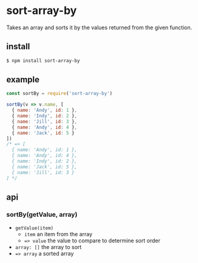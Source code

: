 # sort-array-by

Takes an array and sorts it by the values returned from the given function.

## install

```sh
$ npm install sort-array-by
```

## example

```js
const sortBy = require('sort-array-by')

sortBy(v => v.name, [
  { name: 'Andy', id: 1 },
  { name: 'Indy', id: 2 },
  { name: 'Jill', id: 3 },
  { name: 'Andy', id: 4 },
  { name: 'Jack', id: 5 }
])
/* => [
  { name: 'Andy', id: 1 },
  { name: 'Andy', id: 4 },
  { name: 'Indy', id: 2 },
  { name: 'Jack', id: 5 },
  { name: 'Jill', id: 3 }
] */
```

## api

### sortBy(getValue, array)

- `getValue(item)`
  - `item` an item from the array
  - `=> value` the value to compare to determine sort order
- `array: []` the array to sort
- `=> array` a sorted array
